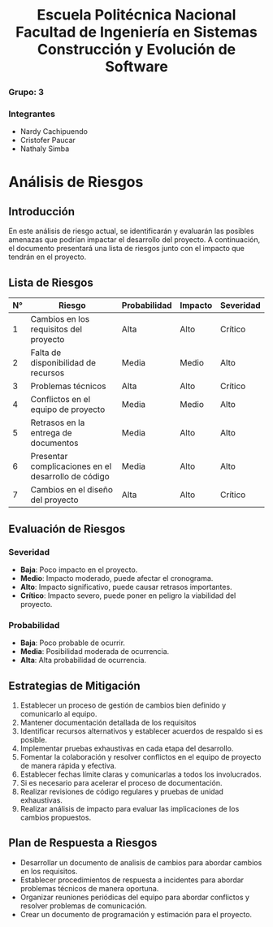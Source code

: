 <h1 align="center">
    Escuela Politécnica Nacional<br>
    Facultad de Ingeniería en Sistemas<br>
    Construcción y Evolución de Software<br>
</h1>

### Grupo: 3

### Integrantes
- Nardy Cachipuendo
- Cristofer Paucar
- Nathaly Simba

# Análisis de Riesgos 

## Introducción

En este análisis de riesgo actual, se identificarán y evaluarán las posibles amenazas que podrían impactar el desarrollo del proyecto. A continuación, el documento presentará una lista de riesgos junto con el impacto que tendrán en el proyecto.

## Lista de Riesgos

| N°  | Riesgo                               | Probabilidad | Impacto     | Severidad |
|-----|--------------------------------------|--------------|-------------|-----------|
| 1   | Cambios en los requisitos del proyecto | Alta         | Alto        | Crítico   |
| 2   | Falta de disponibilidad de recursos   | Media        | Medio       | Alto      |
| 3   | Problemas técnicos        | Alta         | Alto        | Crítico   |
| 4   | Conflictos en el equipo de proyecto   | Media        | Medio       | Alto      |
| 5   | Retrasos en la entrega de documentos| Media        | Alto        | Alto      |
| 6   | Presentar complicaciones en el desarrollo de código | Media        | Alto      | Alto      |
| 7  | Cambios en el diseño del proyecto| Alta         | Alto        | Crítico   |


## Evaluación de Riesgos

### Severidad
- **Baja**: Poco impacto en el proyecto.
- **Medio**: Impacto moderado, puede afectar el cronograma.
- **Alto**: Impacto significativo, puede causar retrasos importantes.
- **Crítico**: Impacto severo, puede poner en peligro la viabilidad del proyecto.

### Probabilidad
- **Baja**: Poco probable de ocurrir.
- **Media**: Posibilidad moderada de ocurrencia.
- **Alta**: Alta probabilidad de ocurrencia.

## Estrategias de Mitigación

1. Establecer un proceso de gestión de cambios bien definido y comunicarlo al equipo.
2. Mantener documentación detallada de los requisitos
3. Identificar recursos alternativos y establecer acuerdos de respaldo si es posible.
4. Implementar pruebas exhaustivas en cada etapa del desarrollo.
5. Fomentar la colaboración y resolver conflictos en el equipo de proyecto de manera rápida y efectiva.
6. Establecer fechas límite claras y comunicarlas a todos los involucrados.
7. Si es necesario para acelerar el proceso de documentación.
8. Realizar revisiones de código regulares y pruebas de unidad exhaustivas.
9. Realizar análisis de impacto para evaluar las implicaciones de los cambios propuestos.

## Plan de Respuesta a Riesgos

- Desarrollar un documento de analisis de cambios para abordar cambios en los requisitos.
- Establecer procedimientos de respuesta a incidentes para abordar problemas técnicos de manera oportuna.
- Organizar reuniones periódicas del equipo para abordar conflictos y resolver problemas de comunicación.
- Crear un documento de programación y estimación para el proyecto.

